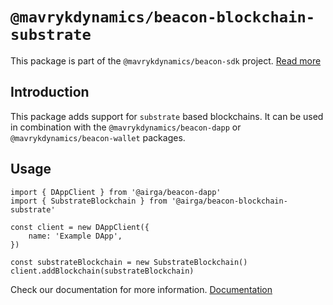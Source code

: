# `@mavrykdynamics/beacon-blockchain-substrate`

This package is part of the `@mavrykdynamics/beacon-sdk` project. [Read more](https://github.com/mavryk-network/beacon-sdk)

## Introduction

This package adds support for `substrate` based blockchains. It can be used in combination with the `@mavrykdynamics/beacon-dapp` or `@mavrykdynamics/beacon-wallet` packages.

## Usage

```
import { DAppClient } from '@airga/beacon-dapp'
import { SubstrateBlockchain } from '@airga/beacon-blockchain-substrate'

const client = new DAppClient({
    name: 'Example DApp',
})

const substrateBlockchain = new SubstrateBlockchain()
client.addBlockchain(substrateBlockchain)
```

Check our documentation for more information. [Documentation](https://docs.walletbeacon.io)

